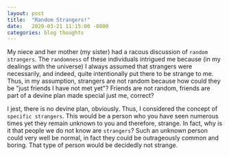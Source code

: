 ```yaml
---
layout: post
title:  "Random Strangers!"
date:   2020-03-21 11:15:00 -0800
categories: blog thoughts
---
```

My niece and her mother (my sister) had a racous discussion of `random strangers`.  The `randomness` of these individuals intrigued me because (in my dealings with the universe) I always assumed that strangers were necessarily, and indeed, quite intentionally put there to be strange to me.  Thus, in my assumption, strangers are not random because how could they be "just friends I have not met yet"?  Friends are not random, friends are part of a devine plan made special just me, correct?

I jest, there is no devine plan, obviously. Thus, I considered the concept of `specific strangers`. This would be a person who you have seen numerous times yet they remain unknown to you and therefore, strange.  In fact, why is it that people we do not know are `strangers`? Such an unknown person could very well be normal, in fact they could be outrageously common and boring.  That type of person would be decidedly not strange.
